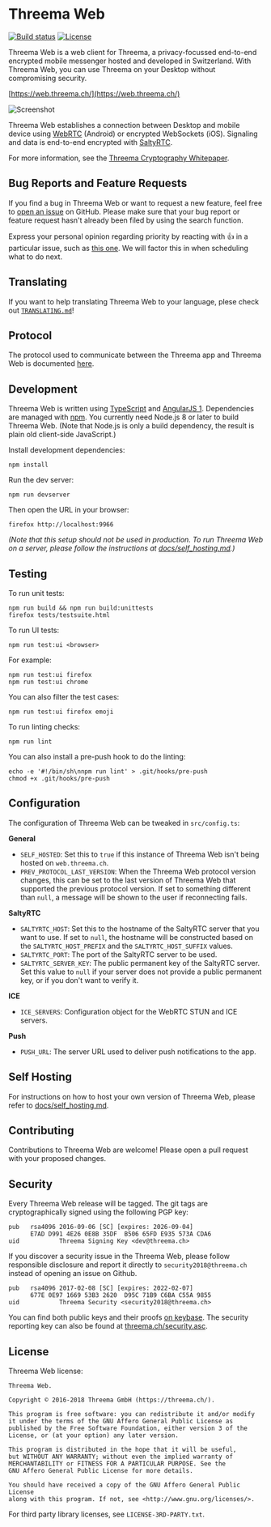 # Threema Web

[![Build status](https://circleci.com/gh/threema-ch/threema-web.svg?style=shield&circle-token=:circle-token)](https://circleci.com/gh/threema-ch/threema-web)
[![License](https://img.shields.io/badge/License-AGPLv3-blue.svg)](https://github.com/threema-ch/threema-web/blob/master/LICENSE.txt)

Threema Web is a web client for Threema, a privacy-focussed end-to-end
encrypted mobile messenger hosted and developed in Switzerland. With Threema
Web, you can use Threema on your Desktop without compromising security.

[https://web.threema.ch/](https://web.threema.ch/)

![Screenshot](https://threema.ch/images/webclient_header.png)

Threema Web establishes a connection between Desktop and mobile device using
[WebRTC](https://webrtc.org/) (Android) or encrypted WebSockets (iOS).
Signaling and data is end-to-end encrypted with [SaltyRTC](https://saltyrtc.org/).

For more information, see the [Threema Cryptography
Whitepaper](https://threema.ch/press-files/2_documentation/cryptography_whitepaper.pdf).


## Bug Reports and Feature Requests

If you find a bug in Threema Web or want to request a new feature, feel free to
[open an issue](https://github.com/threema-ch/threema-web/issues/new) on
GitHub. Please make sure that your bug report or feature request hasn't already
been filed by using the search function.

Express your personal opinion regarding priority by reacting with :+1: in a
particular issue, such as [this one](https://github.com/threema-ch/threema-web/issues/58).
We will factor this in when scheduling what to do next.


## Translating

If you want to help translating Threema Web to your language, plese check out
[`TRANSLATING.md`](./TRANSLATING.md)!


## Protocol

The protocol used to communicate between the Threema app and Threema Web
is documented [here](https://threema-ch.github.io/app-remote-protocol/).


## Development

Threema Web is written using [TypeScript](https://www.typescriptlang.org/) and
[AngularJS 1](https://www.angularjs.org/). Dependencies are managed with
[npm](https://www.npmjs.com/). You currently need Node.js 8 or later to build
Threema Web. (Note that Node.js is only a build dependency, the result is plain
old client-side JavaScript.)

Install development dependencies:

    npm install

Run the dev server:

    npm run devserver

Then open the URL in your browser:

    firefox http://localhost:9966

*(Note that this setup should not be used in production. To run Threema
Web on a server, please follow the instructions at
[docs/self_hosting.md](docs/self_hosting.md).)*


## Testing

To run unit tests:

    npm run build && npm run build:unittests
    firefox tests/testsuite.html

To run UI tests:

    npm run test:ui <browser>

For example:

    npm run test:ui firefox
    npm run test:ui chrome

You can also filter the test cases:

    npm run test:ui firefox emoji

To run linting checks:

    npm run lint

You can also install a pre-push hook to do the linting:

    echo -e '#!/bin/sh\nnpm run lint' > .git/hooks/pre-push
    chmod +x .git/hooks/pre-push


## Configuration

The configuration of Threema Web can be tweaked in `src/config.ts`:

**General**

- `SELF_HOSTED`: Set this to `true` if this instance of Threema Web isn't being
  hosted on `web.threema.ch`.
- `PREV_PROTOCOL_LAST_VERSION`: When the Threema Web protocol version changes,
  this can be set to the last version of Threema Web that supported  the
  previous protocol version. If set to something different than `null`, a
  message will be shown to the user if reconnecting fails.

**SaltyRTC**

- `SALTYRTC_HOST`: Set this to the hostname of the SaltyRTC server that you
  want to use. If set to `null`, the hostname will be constructed based on the
  `SALTYRTC_HOST_PREFIX` and the `SALTYRTC_HOST_SUFFIX` values.
- `SALTYRTC_PORT`: The port of the SaltyRTC server to be used.
- `SALTYRTC_SERVER_KEY`: The public permanent key of the SaltyRTC server. Set
  this value to `null` if your server does not provide a public permanent key,
  or if you don't want to verify it.

**ICE**

- `ICE_SERVERS`: Configuration object for the WebRTC STUN and ICE servers.

**Push**

- `PUSH_URL`: The server URL used to deliver push notifications to the app.


## Self Hosting

For instructions on how to host your own version of Threema Web, please refer
to [docs/self_hosting.md](docs/self_hosting.md).


## Contributing

Contributions to Threema Web are welcome! Please open a pull request with your
proposed changes.


## Security

Every Threema Web release will be tagged. The git tags are cryptographically
signed using the following PGP key:

    pub   rsa4096 2016-09-06 [SC] [expires: 2026-09-04]
          E7AD D991 4E26 0E8B 35DF  B506 65FD E935 573A CDA6
    uid           Threema Signing Key <dev@threema.ch>

If you discover a security issue in the Threema Web, please follow responsible
disclosure and report it directly to `security2018@threema.ch` instead of
opening an issue on Github.

    pub   rsa4096 2017-02-08 [SC] [expires: 2022-02-07]
          677E 0E97 1669 53B3 2620  D95C 71B9 C6BA C55A 9855
    uid           Threema Security <security2018@threema.ch>

You can find both public keys and their proofs [on
keybase](https://keybase.io/threema). The security reporting key can also be
found at [threema.ch/security.asc](https://threema.ch/security.asc).


## License

Threema Web license:

    Threema Web.

    Copyright © 2016-2018 Threema GmbH (https://threema.ch/).

    This program is free software: you can redistribute it and/or modify
    it under the terms of the GNU Affero General Public License as
    published by the Free Software Foundation, either version 3 of the
    License, or (at your option) any later version.

    This program is distributed in the hope that it will be useful,
    but WITHOUT ANY WARRANTY; without even the implied warranty of
    MERCHANTABILITY or FITNESS FOR A PARTICULAR PURPOSE. See the
    GNU Affero General Public License for more details.

    You should have received a copy of the GNU Affero General Public License
    along with this program. If not, see <http://www.gnu.org/licenses/>.

For third party library licenses, see `LICENSE-3RD-PARTY.txt`.
